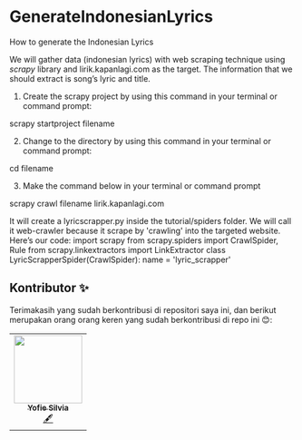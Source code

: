 # GenerateIndonesianLyrics

How to generate the Indonesian Lyrics

We will gather data (indonesian lyrics) with web scraping technique using _scrapy_ library and lirik.kapanlagi.com as the target.
The information that we should extract is song’s lyric and title.

1.	Create the scrapy project by using this command in your terminal or command prompt:  
	
scrapy startproject filename

2.	Change to the directory by using this command in your terminal or command prompt:
	
cd filename 

3. 	Make the command below in your terminal or command prompt    
	
scrapy crawl filename lirik.kapanlagi.com

It will create a lyricscrapper.py inside the tutorial/spiders folder. We will call it web-crawler because it scrape by 'crawling' into the targeted website.
Here’s our code:
import scrapy
from scrapy.spiders import CrawlSpider, Rule
from scrapy.linkextractors import LinkExtractor
class LyricScrapperSpider(CrawlSpider):
    name = 'lyric_scrapper'
    

## Kontributor ✨

Terimakasih yang sudah berkontribusi di repositori saya ini, dan berikut merupakan orang orang keren yang sudah berkontribusi di repo ini 😊:    
<table>
  <tr>
<td align="center"><a href="https://github.com/Henr3"><img src="https://avatars0.githubusercontent.com/u/72328058?s=460&v=4" width="120px;" alt=""/><br /><sub><b>Yofie Silvia</b></sub></a><br /><a href="#content-Henry3" title="Content">🖋</a></td>
	  <table>
    </tr>
</table>

